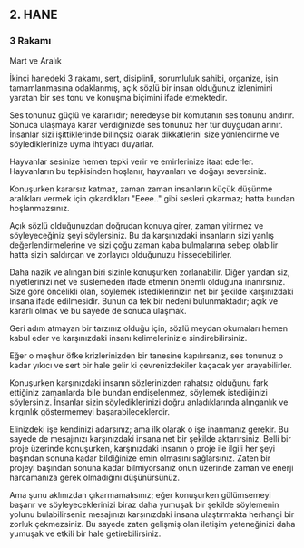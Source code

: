 ## 2. HANE

### 3 Rakamı

Mart ve Aralık

İkinci hanedeki 3 rakamı, sert, disiplinli, sorumluluk sahibi, organize, işin tamamlanmasına odaklanmış, açık sözlü bir insan olduğunuz izlenimini yaratan bir ses tonu ve konuşma biçimini ifade etmektedir.

Ses tonunuz güçlü ve kararlıdır; neredeyse bir komutanın ses tonunu andırır. Sonuca ulaşmaya karar verdiğinizde ses tonunuz her tür duygudan arınır. İnsanlar sizi işittiklerinde bilinçsiz olarak dikkatlerini size yönlendirme ve söylediklerinize uyma ihtiyacı duyarlar.

Hayvanlar sesinize hemen tepki verir ve emirlerinize itaat ederler. Hayvanların bu tepkisinden hoşlanır, hayvanları ve doğayı seversiniz.

Konuşurken kararsız katmaz, zaman zaman insanların küçük düşünme aralıkları vermek için çıkardıkları "Eeee.." gibi sesleri çıkarmaz; hatta bundan hoşlanmazsınız.

Açık sözlü olduğunuzdan doğrudan konuya girer, zaman yitirmez ve söyleyeceğiniz şeyi söylersiniz. Bu da karşınızdaki insanların sizi yanlış değerlendirmelerine ve sizi çoğu zaman kaba bulmalarına sebep olabilir hatta sizin saldırgan ve zorlayıcı olduğunuzu hissedebilirler.

Daha nazik ve alıngan biri sizinle konuşurken zorlanabilir. Diğer yandan siz, niyetlerinizi net ve süslemeden ifade etmenin önemli olduğuna inanırsınız. Size göre öncelikli olan, söylemek istediklerinizin net bir şekilde karşınızdaki insana ifade edilmesidir. Bunun da tek bir nedeni bulunmaktadır; açık ve kararlı olmak ve bu sayede de sonuca ulaşmak.

Geri adım atmayan bir tarzınız olduğu için, sözlü meydan okumaları hemen kabul eder ve karşınızdaki insanı kelimelerinizle sindirebilirsiniz.

Eğer o meşhur öfke krizlerinizden bir tanesine kapılırsanız, ses tonunuz o kadar yıkıcı ve sert bir hale gelir ki çevrenizdekiler kaçacak yer arayabilirler.

Konuşurken karşınızdaki insanın sözlerinizden rahatsız olduğunu fark ettiğiniz zamanlarda bile bundan endişelenmez, söylemek istediğinizi söylersiniz. İnsanlar sizin söylediklerinizi doğru anladıklarında alınganlık ve kırgınlık göstermemeyi başarabileceklerdir.

Elinizdeki işe kendinizi adarsınız; ama ilk olarak o işe inanmanız gerekir. Bu sayede de mesajınızı karşınızdaki insana net bir şekilde aktarırsiniz. Belli bir proje üzerinde konuşurken, karşınızdaki insanın o proje ile ilgili her şeyi başından sonuna kadar bildiğinize emin olmasını sağlarsınız. Zaten bir projeyi başından sonuna kadar bilmiyorsanız onun üzerinde zaman ve enerji harcamanıza gerek olmadığını düşünürsünüz.

Ama şunu aklınızdan çıkarmamalısınız; eğer konuşurken gülümsemeyi başarır ve söyleyeceklerinizi biraz daha yumuşak bir şekilde söylemenin yolunu bulabilirseniz mesajınızı karşınızdaki insana ulaştırmakta herhangi bir zorluk çekmezsiniz. Bu sayede zaten gelişmiş olan iletişim yeteneğinizi daha yumuşak ve etkili bir hale getirebilirsiniz. 
